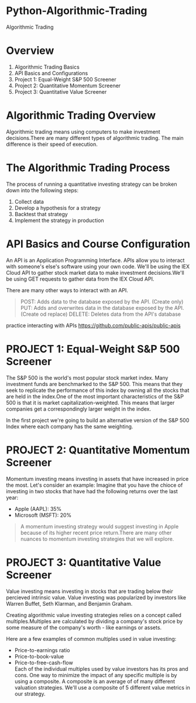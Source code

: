 # Python-Algorithmic-Trading
Algorithmic Trading

# Overview
1. Algorithmic Trading Basics
2. API Basics and Configurations
3. Project 1: Equal-Weight S&P 500 Screener
4. Project 2: Quantitative Momentum Screener
5. Project 3: Quantitative Value Screener

# Algorithmic Trading Overview
Algorithmic trading means using computers to make investment decisions.There are many different types of algorithmic trading. The main difference is their speed of execution.

# The Algorithmic Trading Process
The process of running a quantitative investing strategy can be broken down into the following steps:
1. Collect data
2. Develop a hypothesis for a strategy
3. Backtest that strategy
4. Implement the strategy in production

# API  Basics and Course Configuration
An API is an Application Programming Interface. APIs allow you to interact with someone's else's software using your own code.
We'll be using the IEX Cloud API to gather stock market data to make investment decisions.We'll be using GET requests to gather data 
from the IEX Cloud API.

There are many other ways to interact with an API.
>POST: Adds data to the database exposed by the API. (Create only)
>PUT: Adds and overwrites data in the database exposed by the API. (Create od replace)
>DELETE: Deletes data from the API's database

practice interacting with APIs
https://github.com/public-apis/public-apis

# PROJECT 1: Equal-Weight S&P 500 Screener
The S&P 500 is the world's most popular stock market index. Many investment funds are benchmarked to the S&P 500. This means that they seek to replicate the performance of this index by owning all the stocks that are held in the index.One of the most important characteristics of the S&P 500 is that it is market capitalization-weighted. This means that larger companies get a correspondingly larger weight in the index.

In the first project we're going to build an alternative version of the S&P 500 Index where each company has the same weighting. 

# PROJECT 2: Quantitative Momentum Screener
Momentum investing means investing in assets that have increased in price the most. Let's consider an example: Imagine that you have the chioce of investing in two stocks that have had the following returns over the last year: 
* Apple (AAPL): 35%
* Microsoft (MSFT): 20%  
> A momentum investing strategy would suggest investing in Apple because of its higher recent price return.There are many other nuances to  momentum investing strategies that we will explore.

# PROJECT 3: Quantitative Value Screener
Value investing means investing in stocks that are trading below their percieved intrinsic value. Value investing was popularized by investors like Warren Buffet, Seth Klarman, and Benjamin Graham.

Creating algorithmic value investing strategies relies on a concept called multiples.Multiples are calculated by dividing a company's stock price by some measure of the company's worth - like earnings or assets.

Here are a few examples of common multiples used in  value investing:
* Price-to-earnings ratio
* Price-to-book-value
* Price-to-free-cash-flow  
Each of the individual multiples used by value investors has its pros and cons. One way to minimize the impact of any specific multiple is by using a composite. A composite is an average of of many different valuation strategies. We'll use a composite of 5 different value metrics in our strategy.
